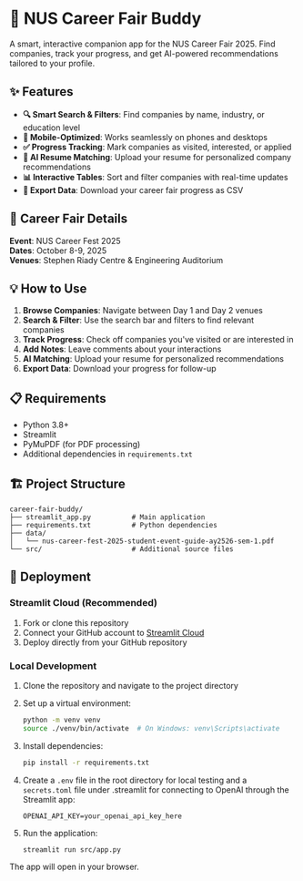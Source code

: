 # 🎯 NUS Career Fair Buddy

A smart, interactive companion app for the NUS Career Fair 2025. Find companies, track your progress, and get AI-powered recommendations tailored to your profile.

## ✨ Features

- **🔍 Smart Search & Filters**: Find companies by name, industry, or education level
- **📱 Mobile-Optimized**: Works seamlessly on phones and desktops
- **✅ Progress Tracking**: Mark companies as visited, interested, or applied
- **🤖 AI Resume Matching**: Upload your resume for personalized company recommendations
- **📊 Interactive Tables**: Sort and filter companies with real-time updates
- **💾 Export Data**: Download your career fair progress as CSV

## 🎪 Career Fair Details

**Event**: NUS Career Fest 2025  
**Dates**: October 8-9, 2025  
**Venues**: Stephen Riady Centre & Engineering Auditorium


## 💡 How to Use

1. **Browse Companies**: Navigate between Day 1 and Day 2 venues
2. **Search & Filter**: Use the search bar and filters to find relevant companies
3. **Track Progress**: Check off companies you've visited or are interested in
4. **Add Notes**: Leave comments about your interactions
5. **AI Matching**: Upload your resume for personalized recommendations
6. **Export Data**: Download your progress for follow-up


## 📋 Requirements

- Python 3.8+
- Streamlit
- PyMuPDF (for PDF processing)
- Additional dependencies in `requirements.txt`

## 🏗️ Project Structure

```
career-fair-buddy/
├── streamlit_app.py          # Main application
├── requirements.txt          # Python dependencies
├── data/
│   └── nus-career-fest-2025-student-event-guide-ay2526-sem-1.pdf
└── src/                      # Additional source files
```

## 🔧 Deployment

### Streamlit Cloud (Recommended)
1. Fork or clone this repository
2. Connect your GitHub account to [Streamlit Cloud](https://share.streamlit.io/)
3. Deploy directly from your GitHub repository

### Local Development
1. Clone the repository and navigate to the project directory

2. Set up a virtual environment:
   ```bash
   python -m venv venv
   source ./venv/bin/activate  # On Windows: venv\Scripts\activate
   ```

3. Install dependencies:
   ```bash
   pip install -r requirements.txt
   ```

4. Create a `.env` file in the root directory for local testing and a `secrets.toml` file under .streamlit for connecting to OpenAI through the Streamlit app:
   ```
   OPENAI_API_KEY=your_openai_api_key_here
   ```

5. Run the application:
   ```
   streamlit run src/app.py
   ```

The app will open in your browser.

### 
